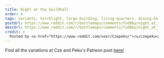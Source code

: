 ```yaml
---
title: Night at the Guildhall
order: 4
tags: variants, torchlight, large-building, living-quarters, dining-hall, stables, fortifications, training-area, stone-walls, courtyard, map-room, study, worship, buildings, night, artist:czepeku, variant-of:czepeku-adventurers-guildhall
postUrl: https://www.reddit.com/r/battlemaps/comments/fud8by/night_at_the_guildhall_33x24/
descUrl: https://www.reddit.com/r/battlemaps/comments/fud8by/night_at_the_guildhall_33x24/fmc1r75/
credit: >
  Posted by <a href="https://www.reddit.com/user/Czepeku/">/u/czepeku</a> to <a href="https://www.reddit.com/r/battlemaps/">/r/battlemaps</a> in Apr, 2020. <br/> Please support the artist on <a href="https://www.patreon.com/czepeku/posts">Patreon</a> and follow them on <a href="https://twitter.com/czepeku">Twitter</a>, <a href="https://www.artstation.com/czepeku">ArtStation</a>
---
```

Find all the variations at Cze and Peku's Patreon post <a href="https://www.patreon.com/posts/adventurers-25591441" title="Adventurer's Guildhall on Czepeku's Patreon">here!</a>
